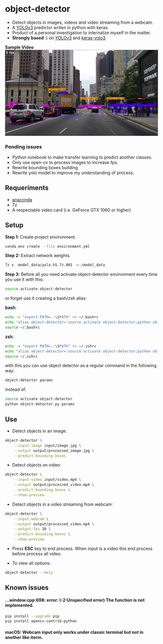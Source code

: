 #  object-detector

* Detect objects in images, videos and video streaming from a webcam.
* A [YOLOv3](https://pjreddie.com/darknet/yolo/) predictor writen in python with keras.
* Product of a personal investigation to internalize myself in the matter.
* **Strongly based** :) on [YOLOv3](https://github.com/xiaochus/YOLOv3) and [keras-yolo3](https://github.com/qqwweee/keras-yolo3).

**Sample Video**
[![Sample Video](https://raw.githubusercontent.com/adrianmarino/object-detector/master/output/sample.png)](http://www.youtube.com/watch?v=GIXVGANX9WM "Sample Video")

### Pending issues

* Python notebook to make transfer learning to predict another classes.
* Only use open-cv to process images to increase fps.
* Rewrite bounding boxes building
* Rewrite yolo model to improve my understanding of process.

## Requeriments

* [anaconda](https://www.anaconda.com/download/#linux)
* 7z
* A respectable video card (i.e. GeForce GTX 1060 or higher)

## Setup

**Step 1:** Create project environment.

```bash
conda env create --file environment.yml
```

**Step 2:** Extract network weights.

```bash
7z x  model_data/yolo.h5.7z.001 -o./model_data 
```

**Step 3:** Before all you need activate object-detector environment every time you use it with this:

```bash
source activate object-detector
```

or forget use it creating a bash/zsh alias:

**bash**:
```bash
echo -e "export PATH=.:\$PATH" >> ~/.bashrc
echo "alias object-detector='source activate object-detector;python object-detector.py'" >> ~/.bashrc
source ~/.bashrc
```

**zsh**:
```bash
echo -e "export PATH=.:\$PATH" >> ~/.zshrc
echo "alias object-detector='source activate object-detector;python object-detector.py'" >> ~/.zshrc
source ~/.zshrc
```

with this you can use object detector as a regular command in the following way:

```bash
object-detector params
```

instead of:

```bash
source activate object-detector
python object-detector.py params
```

## Use

* Detect objects in an image:

```bash
object-detector \
    --input-image input/image.jpg \
    --output output/processed_image.jpg \
    --predict-bounding-boxes
```

* Detect objects on video:

```bash
object-detector \
    --input-video input/video.mp4 \
    --output output/processed_video.mp4 \
    --predict-bounding-boxes \
    --show-preview
```

* Detect objects in a video streaming from webcam:

```bash
object-detector \
    --input-webcam \
    --output output/processed_video.mp4 \
    --output-fps 10 \
    --predict-bounding-boxes \
    --show-preview
```

* Press **ESC** key to end process. When input is a video this end process before process all video.

* To view all options:

```bash
object-detector --help
```

## Known issues

#### ...window.cpp:698: error: (-2:Unspecified error) The function is not implemented. 

```bash
pip install --upgrade pip
pip install opencv-contrib-python
```

#### macOS: Webcam input only works under classic terminal but not in another like iterm.
